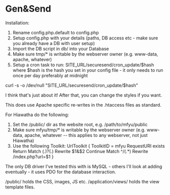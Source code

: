 Gen&Send
==============

Installation:

1. Rename config.php.default to config.php
2. Setup config.php with your details (paths, DB access etc - make sure you already have a DB with user setup)
3. Import the DB script in db/ into your Database
4. Make sure tmp/* is writable by the webserver owner (e.g. www-data, apache, whatever)
5. Setup a cron task to run: SITE_URL/securesend/cron_update/$hash where $hash is the hash you set in your config file - it only needs to run once per day preferably at midnight

curl -s -o /dev/null "SITE_URL/securesend/cron_update/$hash"   

I think that's just about it! After that, you can change the styles if you want.

This does use Apache specific re-writes in the .htaccess files as standard.

For Hiawatha do the following:

1. Set the /public/ dir as the website root, e.g. /path/to/mfyu/public
2. Make sure mfyu/tmp/* is writable by the webserver owner (e.g. www-data, apache, whatever -- this applies to any webserver, not just Hiawatha)
3. Use the following Toolkit:
UrlToolkit {
   ToolkitID = mfyu
   RequestURI exists Return
   Match (.)\?(.) Rewrite $1&$2 Continue
   Match ^/(.*) Rewrite /index.php?url=$1
}

The only DB driver I've tested this with is MySQL - others I'll look at adding eventually - it uses PDO for the database interaction.

/public/ holds the CSS, images, JS etc.
/application/views/ holds the view template files.